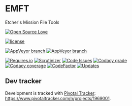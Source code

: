 # EMFT
Etcher's Mission File Tools

[![Open Source Love](https://badges.frapsoft.com/os/v3/open-source-200x33.png?v=103)](https://github.com/ellerbrock/open-source-badges/)

[![license](https://img.shields.io/github/license/132nd-etcher/EMFT.svg)](https://opensource.org/licenses/mit-license.php)

[![AppVeyor branch](https://img.shields.io/appveyor/ci/132nd-etcher/emft/master.svg?label=master)](https://ci.appveyor.com/project/132nd-etcher/emft)
[![AppVeyor branch](https://img.shields.io/appveyor/ci/132nd-etcher/emft/develop.svg?label=develop)](https://ci.appveyor.com/project/132nd-etcher/emft)

[![Requires.io](https://img.shields.io/requires/github/132nd-etcher/EMFT.svg)](https://requires.io/github/132nd-etcher/EMFT/requirements)
[![Scrutinizer](https://img.shields.io/scrutinizer/g/132nd-etcher/EMFT.svg)](https://scrutinizer-ci.com/g/132nd-etcher/EMFT)
[![Code Issues](https://www.quantifiedcode.com/api/v1/project/eee625d4e50b4f73a9a1a2a4bb306bf3/badge.svg)](https://www.quantifiedcode.com/app/project/eee625d4e50b4f73a9a1a2a4bb306bf3)
[![Codacy grade](https://img.shields.io/codacy/grade/500397cdda004fd6bccacdca94d27e55.svg)](https://www.codacy.com/app/132nd-etcher/EMFT?utm_source=github.com&amp;utm_medium=referral&amp;utm_content=132nd-etcher/EMFT&amp;utm_campaign=Badge_Grade)
[![Codacy coverage](https://img.shields.io/codacy/coverage/500397cdda004fd6bccacdca94d27e55.svg)](https://www.codacy.com/app/132nd-etcher/EMFT?utm_source=github.com&amp;utm_medium=referral&amp;utm_content=132nd-etcher/EMFT&amp;utm_campaign=Badge_Coverage)
[![CodeFactor](https://www.codefactor.io/repository/github/132nd-etcher/emft/badge)](https://www.codefactor.io/repository/github/132nd-etcher/emft)
[![Updates](https://pyup.io/repos/github/132nd-etcher/EMFT/shield.svg)](https://pyup.io/repos/github/132nd-etcher/EMFT/)


## Dev tracker

Development is tracked with [Pivotal Tracker](https://www.pivotaltracker.com): https://www.pivotaltracker.com/n/projects/1969001.